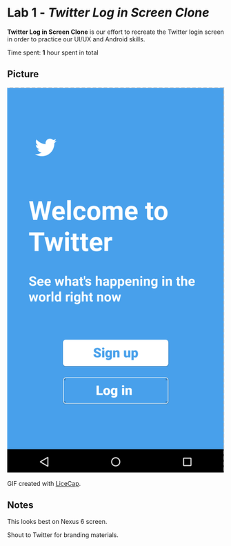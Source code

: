 # Lab 1 - *Twitter Log in Screen Clone*

**Twitter Log in Screen Clone** is our effort to recreate the Twitter login screen in order to practice our UI/UX and Android skills.

Time spent: **1** hour spent in total


## Picture

<img src='mockup.png' title='Picture' width='' alt='Picture' />

GIF created with [LiceCap](http://www.cockos.com/licecap/).

## Notes

This looks best on Nexus 6 screen. 

Shout to Twitter for branding materials. 
